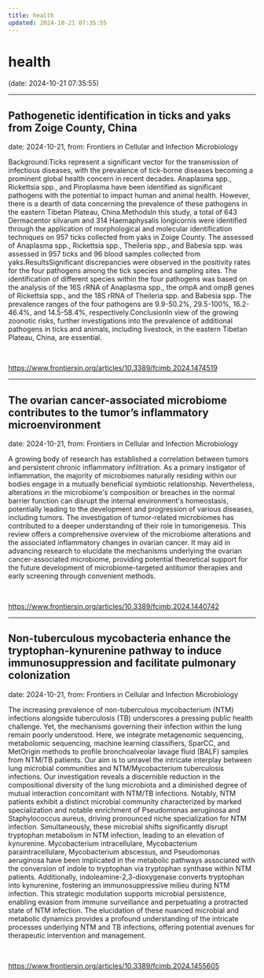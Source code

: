 ```yaml
---
title: health
updated: 2024-10-21 07:35:55
---
```


# health

(date: 2024-10-21 07:35:55)

---

## Pathogenetic identification in ticks and yaks from Zoige County, China

date: 2024-10-21, from: Frontiers in Cellular and Infection Microbiology

Background:Ticks represent a significant vector for the transmission of infectious diseases, with the prevalence of tick-borne diseases becoming a prominent global health concern in recent decades. Anaplasma spp., Rickettsia spp., and Piroplasma have been identified as significant pathogens with the potential to impact human and animal health. However, there is a dearth of data concerning the prevalence of these pathogens in the eastern Tibetan Plateau, China.MethodsIn this study, a total of 643 Dermacentor silvarum and 314 Haemaphysalis longicornis were identified through the application of morphological and molecular identification techniques on 957 ticks collected from yaks in Zoige County. The assessed of Anaplasma spp., Rickettsia spp., Theileria spp., and Babesia spp. was assessed in 957 ticks and 96 blood samples collected from yaks.ResultsSignificant discrepancies were observed in the positivity rates for the four pathogens among the tick species and sampling sites. The identification of different species within the four pathogens was based on the analysis of the 16S rRNA of Anaplasma spp., the ompA and ompB genes of Rickettsia spp., and the 18S rRNA of Theileria spp. and Babesia spp. The prevalence ranges of the four pathogens are 9.9-50.2%, 29.5-100%, 16.2-46.4%, and 14.5-58.4%, respectively.ConclusionIn view of the growing zoonotic risks, further investigations into the prevalence of additional pathogens in ticks and animals, including livestock, in the eastern Tibetan Plateau, China, are essential. 

<br> 

<https://www.frontiersin.org/articles/10.3389/fcimb.2024.1474519>

---

## The ovarian cancer-associated microbiome contributes to the tumor’s inflammatory microenvironment

date: 2024-10-21, from: Frontiers in Cellular and Infection Microbiology

A growing body of research has established a correlation between tumors and persistent chronic inflammatory infiltration. As a primary instigator of inflammation, the majority of microbiomes naturally residing within our bodies engage in a mutually beneficial symbiotic relationship. Nevertheless, alterations in the microbiome's composition or breaches in the normal barrier function can disrupt the internal environment's homeostasis, potentially leading to the development and progression of various diseases, including tumors. The investigation of tumor-related microbiomes has contributed to a deeper understanding of their role in tumorigenesis. This review offers a comprehensive overview of the microbiome alterations and the associated inflammatory changes in ovarian cancer. It may aid in advancing research to elucidate the mechanisms underlying the ovarian cancer-associated microbiome, providing potential theoretical support for the future development of microbiome-targeted antitumor therapies and early screening through convenient methods. 

<br> 

<https://www.frontiersin.org/articles/10.3389/fcimb.2024.1440742>

---

## Non-tuberculous mycobacteria enhance the tryptophan-kynurenine pathway to induce immunosuppression and facilitate pulmonary colonization

date: 2024-10-21, from: Frontiers in Cellular and Infection Microbiology

The increasing prevalence of non-tuberculous mycobacterium (NTM) infections alongside tuberculosis (TB) underscores a pressing public health challenge. Yet, the mechanisms governing their infection within the lung remain poorly understood. Here, we integrate metagenomic sequencing, metabolomic sequencing, machine learning classifiers, SparCC, and MetOrigin methods to profile bronchoalveolar lavage fluid (BALF) samples from NTM/TB patients. Our aim is to unravel the intricate interplay between lung microbial communities and NTM/Mycobacterium tuberculosis infections. Our investigation reveals a discernible reduction in the compositional diversity of the lung microbiota and a diminished degree of mutual interaction concomitant with NTM/TB infections. Notably, NTM patients exhibit a distinct microbial community characterized by marked specialization and notable enrichment of Pseudomonas aeruginosa and Staphylococcus aureus, driving pronounced niche specialization for NTM infection. Simultaneously, these microbial shifts significantly disrupt tryptophan metabolism in NTM infection, leading to an elevation of kynurenine. Mycobacterium intracellulare, Mycobacterium paraintracellulare, Mycobacterium abscessus, and Pseudomonas aeruginosa have been implicated in the metabolic pathways associated with the conversion of indole to tryptophan via tryptophan synthase within NTM patients. Additionally, indoleamine-2,3-dioxygenase converts tryptophan into kynurenine, fostering an immunosuppressive milieu during NTM infection. This strategic modulation supports microbial persistence, enabling evasion from immune surveillance and perpetuating a protracted state of NTM infection. The elucidation of these nuanced microbial and metabolic dynamics provides a profound understanding of the intricate processes underlying NTM and TB infections, offering potential avenues for therapeutic intervention and management. 

<br> 

<https://www.frontiersin.org/articles/10.3389/fcimb.2024.1455605>

